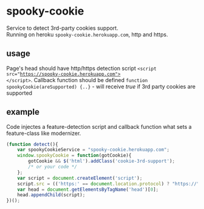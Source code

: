 spooky-cookie
=============

Service to detect 3rd-party cookies support.
<br>Running on heroku <code>spooky-cookie.herokuapp.com</code>, http and https.

usage
-------------

Page's head should have http/https detection script <code>&lt;script src="https://spooky-cookie.herokuapp.com"> &lt;/script></code>. Callback function should be defined <code>function spookyCookie(areSupported) {..}</code> - will receive <i>true</i> if 3rd party cookies are supported

example
-------------

Code injectes a feature-detection script and callback function what sets a feature-class like modernizer.
```javascript
(function detect(){
	var spookyCookieService = "spooky-cookie.herokuapp.com";
	window.spookyCookie = function(gotCookie){
		gotCookie && $('html').addClass('cookie-3rd-support');
		/* or your code */
	};
	var script = document.createElement('script');
	script.src = (('https:' == document.location.protocol) ? "https://" : "http://") + spookyCookieService;
	var head = document.getElementsByTagName('head')[0];
	head.appendChild(script);
})();
```